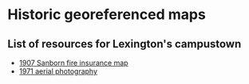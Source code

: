 # Historic georeferenced maps 

## List of resources for Lexington's campustown

* [1907 Sanborn fire insurance map](1907)
* [1971 aerial photography](1971)